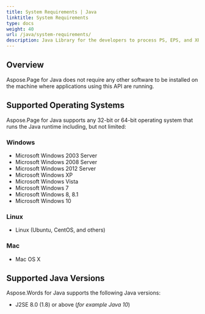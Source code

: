 ```yaml
---
title: System Requirements | Java
linktitle: System Requirements
type: docs
weight: 40
url: /java/system-requirements/
description: Java Library for the developers to process PS, EPS, and XPS files. Learn system requirements to start using Aspose.Page API solution for Java.
---
```


## **Overview**
Aspose.Page for Java does not require any other software to be installed on the machine where applications using this API are running.
## **Supported Operating Systems**
Aspose.Page for Java supports any 32-bit or 64-bit operating system that runs the Java runtime including, but not limited:
### **Windows**
- Microsoft Windows 2003 Server
- Microsoft Windows 2008 Server
- Microsoft Windows 2012 Server
- Microsoft Windows XP
- Microsoft Windows Vista
- Microsoft Windows 7
- Microsoft Windows 8, 8.1
- Microsoft Windows 10
### **Linux**
- Linux (Ubuntu, CentOS, and others)
### **Mac**
- Mac OS X
## **Supported Java Versions**
Aspose.Words for Java supports the following Java versions:

- J2SE 8.0 (1.8) or above (*for example Java 10*) 
